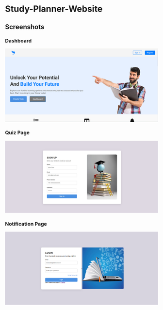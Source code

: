 # Study-Planner-Website

## Screenshots

### Dashboard
![Dashboard](./github_readme_img/home.png)

### Quiz Page
![Quiz Page](./github_readme_img/signup.png)

### Notification Page
![Notification Page](./github_readme_img/login.png)

